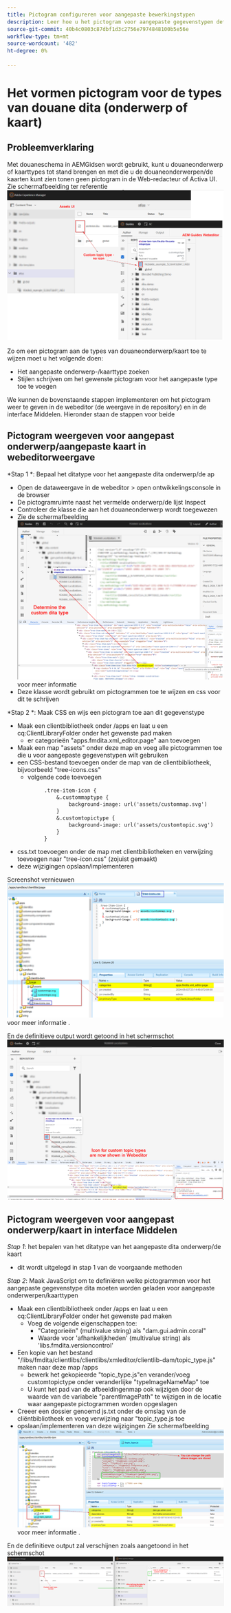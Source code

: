 ```yaml
---
title: Pictogram configureren voor aangepaste bewerkingstypen
description: Leer hoe u het pictogram voor aangepaste gegevenstypen definieert, zodat het pictogram op een andere gebruikersinterface wordt weergegeven in AEM
source-git-commit: 40b4c0803c87dbf1d3c2756e7974848100b5e56e
workflow-type: tm+mt
source-wordcount: '482'
ht-degree: 0%

---
```


# Het vormen pictogram voor de types van douane dita (onderwerp of kaart)


## Probleemverklaring

Met douaneschema in AEMGidsen wordt gebruikt, kunt u douaneonderwerp of kaarttypes tot stand brengen en met die u de douaneonderwerpen/de kaarten kunt zien tonen geen pictogram in de Web-redacteur of Activa UI. Zie schermafbeelding ter referentie ![screenshot ter referentie](../assets/authoring/custom-ditatype-icon-notshown.png)

Zo om een pictogram aan de types van douaneonderwerp/kaart toe te wijzen moet u het volgende doen:
- Het aangepaste onderwerp-/kaarttype zoeken
- Stijlen schrijven om het gewenste pictogram voor het aangepaste type toe te voegen


We kunnen de bovenstaande stappen implementeren om het pictogram weer te geven in de webeditor (de weergave in de repository) en in de interface Middelen. Hieronder staan de stappen voor beide


## Pictogram weergeven voor aangepast onderwerp/aangepaste kaart in webeditorweergave

*Stap 1 *: Bepaal het ditatype voor het aangepaste dita onderwerp/de ap
- Open de dataweergave in de webeditor > open ontwikkelingsconsole in de browser
- De pictogramruimte naast het vermelde onderwerp/de lijst Inspect
- Controleer de klasse die aan het douaneonderwerp wordt toegewezen
- Zie de schermafbeelding ![Zie de schermafbeelding](../assets/authoring/custom-ditatype-icon-knowditatype.png) voor meer informatie
- Deze klasse wordt gebruikt om pictogrammen toe te wijzen en css voor dit te schrijven

*Stap 2 *: Maak CSS en wijs een pictogram toe aan dit gegevenstype
- Maak een clientbibliotheek onder /apps en laat u een cq:ClientLibraryFolder onder het gewenste pad maken
   - er categorieën &quot;apps.fmdita.xml_editor.page&quot; aan toevoegen
- Maak een map &quot;assets&quot; onder deze map en voeg alle pictogrammen toe die u voor aangepaste gegevenstypen wilt gebruiken
- een CSS-bestand toevoegen onder de map van de clientbibliotheek, bijvoorbeeld &quot;tree-icons.css&quot;
   - volgende code toevoegen

```
            .tree-item-icon {
                &.custommaptype {
                    background-image: url('assets/custommap.svg')
                }
                &.customtopictype {
                    background-image: url('assets/customtopic.svg')
                }
            }
```

- css.txt toevoegen onder de map met clientbibliotheken en verwijzing toevoegen naar &quot;tree-icon.css&quot; (zojuist gemaakt)
- deze wijzigingen opslaan/implementeren

Screenshot vernieuwen ![Screenshot vernieuwen](../assets/authoring/custom-ditatype-icon-define-webeditor-styles.png) voor meer informatie .

En de definitieve output wordt getoond in het schermschot ![weergegeven in schermafbeelding](../assets/authoring/custom-ditatype-icon-webeditor-showstyles.png)


## Pictogram weergeven voor aangepast onderwerp/kaart in interface Middelen

*Stap 1*: het bepalen van het ditatype van het aangepaste dita onderwerp/de kaart
- dit wordt uitgelegd in stap 1 van de voorgaande methoden

*Stap 2*: Maak JavaScript om te definiëren welke pictogrammen voor het aangepaste gegevenstype dita moeten worden geladen voor aangepaste onderwerpen/kaarttypen
- Maak een clientbibliotheek onder /apps en laat u een cq:ClientLibraryFolder onder het gewenste pad maken
   - Voeg de volgende eigenschappen toe:
      - &quot;Categorieën&quot; (multivalue string) als &quot;dam.gui.admin.coral&quot;
      - Waarde voor &#39;afhankelijkheden&#39; (multivalue string) als &#39;libs.fmdita.versioncontrol&#39;
- Een kopie van het bestand &quot;/libs/fmdita/clientlibs/clientlibs/xmleditor/clientlib-dam/topic_type.js&quot; maken naar deze map /apps
   - bewerk het gekopieerde &quot;topic_type.js&quot;en verander/voeg customtopictype onder veranderlijke &quot;typeImageNameMap&quot; toe
   - U kunt het pad van de afbeeldingenmap ook wijzigen door de waarde van de variabele &quot;parentImagePath&quot; te wijzigen in de locatie waar aangepaste pictogrammen worden opgeslagen
- Creeer een dossier genoemd js.txt onder de omslag van de cliëntbibliotheek en voeg verwijzing naar &quot;topic_type.js toe
- opslaan/implementeren van deze wijzigingen Zie schermafbeelding ![Screenshot vernieuwen](../assets/authoring/custom-ditatype-icon-define-assetsui-styles.png) voor meer informatie .

En de definitieve output zal verschijnen zoals aangetoond in het schermschot ![weergegeven in schermafbeelding](../assets/authoring/custom-ditatype-icon-assetsui-showstyles.png)